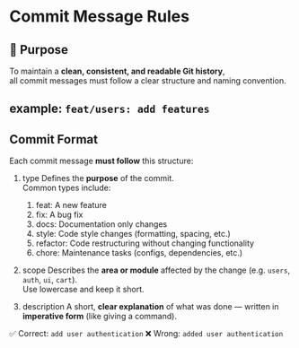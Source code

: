 # Commit Message Rules

## 🎯 Purpose
To maintain a **clean, consistent, and readable Git history**,  
all commit messages must follow a clear structure and naming convention.

example: `feat/users: add features`
---

## Commit Format
Each commit message **must follow** this structure:

1. type
Defines the **purpose** of the commit.  
Common types include:
   1. feat: A new feature 
   2. fix: A bug fix
   3. docs: Documentation only changes
   4. style: Code style changes (formatting, spacing, etc.)
   4. refactor: Code restructuring without changing functionality
   4. chore: Maintenance tasks (configs, dependencies, etc.)

2. scope
Describes the **area or module** affected by the change (e.g. `users`, `auth`, `ui`, `cart`).  
Use lowercase and keep it short.

3. description
A short, **clear explanation** of what was done — written in **imperative form** (like giving a command).

✅ Correct: `add user authentication`
❌ Wrong: `added user authentication`


